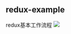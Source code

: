 ## redux-example
redux基本工作流程
![](http://www.ruanyifeng.com/blogimg/asset/2016/bg2016091802.jpg)




